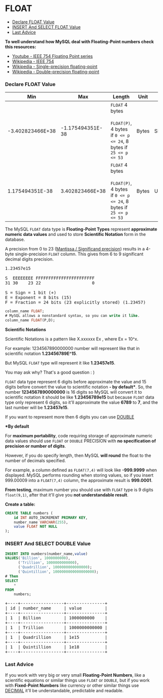 # FLOAT

* [Declare FLOAT Value](#declare-float-value)
* [INSERT And SELECT FLOAT Value](#insert-and-select-float-value)
* [Last Advice](#last-advice)

**To well understand how MySQL deal with Floating-Point numbers check this resources:**
* [Youtube - IEEE 754 Floating Point series](https://www.youtube.com/playlist?list=PLKK11Ligqithrgou1e6_kl9HJr1jI_LcT)
* [Wikipedia - IEEE 754](https://en.wikipedia.org/wiki/IEEE_754)
* [Wikipedia - Single-precision floating-point](https://en.wikipedia.org/wiki/Single-precision_floating-point_format)
* [Wikipedia - Double-precision floating-point](https://en.wikipedia.org/wiki/Double-precision_floating-point_format)

### Declare FLOAT Value
Min | Max | Length | Unit | Note
---|---|---|---|---|
-3.402823466E+38 | -1.175494351E-38 | `FLOAT` 4 bytes <br> <br> `FLOAT(P)`, 4 bytes if `0 <= p <= 24`, 8 bytes if `25 <= p <= 53`| Bytes | Signed
1.175494351E-38 | 3.402823466E+38 | `FLOAT` 4 bytes <br> <br> `FLOAT(P)`, 4 bytes if `0 <= p <= 24`, 8 bytes if `25 <= p <= 53`| Bytes | Unsigned

The MySQL `FLOAT` data type is **Floating-Point Types** represent **approximate numeric data values** and used to store **Scientific Notation** form in the database.

A precision from 0 to 23 ([Mantissa / Significand precision](https://en.wikipedia.org/wiki/Significand)) results in a 4-byte single-precision `FLOAT` column. This gives from 6 to 9 significant decimal digits precision.

<pre>
1.23457e15

S  EEEEEEEE FFFFFFFFFFFFFFFFFFFFFFF
31 30    23 22                    0

S = Sign = 1 bit (+)
E = Exponent = 8 bits (15)
F = Fraction = 24 bits (23 explicitly stored) (1.23457)
</pre>

```sql
column_name FLOAT;
# MySQL allows a nonstandard syntax, so you can write it like.
column_name FLOAT(P,D);
```

**Scientific Notations**

Scientific Notations is a pattern like X.xxxxxx Ex , where Ex = 10^x.

For example: 1234567890000000 number will represent like that in scientific notation **1.23456789E^15**.

But MySQL `FLOAT` type will represent it like **1.23457e15**.

You may ask why? That's a good question : )

`FLOAT` data type represent 6 digits before approximate the value and 15 digits before convert the value to scientific notation **- by default\***. So, the number **1234567890000000** is 16 digits so MySQL will convert it to scientific notation it should be like **1.23456789e15** but because `FLOAT` data type only represent 6 digits, so it'll approximate the value **6789** to **7**, and the last number will be **1.23457e15**.

If you want to represent more then 6 digits you can use [DOUBLE](./double.md)

**\*By default**

For **maximum portability**, code requiring storage of approximate numeric data values should use `FLOAT` or `DOUBLE` PRECISION with **no specification of precision or number of digits**.

However, if you do specify length, then MySQL **will round** the float to the number of decimals specified.

For example, a column defined as `FLOAT(7,4)` will look like **-999.9999** when displayed. MySQL performs rounding when storing values, so if you insert 999.00009 into a `FLOAT(7,4)` column, the approximate result is **999.0001**.

**From testing**, maximum number you should use with `FLOAT` type is 9 digits `float(9,1)`, after that it'll give you **not understandable result**.

**Create a table:**

```sql
CREATE TABLE numbers (
    id INT AUTO_INCREMENT PRIMARY KEY,
    number_name VARCHAR(255),
    value FLOAT NOT NULL
);
```

### INSERT And SELECT DOUBLE Value
```sql
INSERT INTO numbers(number_name,value)
VALUES('Billion', 1000000000),
      ('Trillion', 1000000000000),
      ('Quadrillion', 1000000000000000);
      ('Quintillion', 1000000000000000000);
# Then
SELECT
    *
FROM
    numbers;
```

<pre>
+----+-----------------+---------------+
| id | number_name     | value         |
+----+-----------------+---------------+
| 1  | Billion         | 1000000000    |
+----+-----------------+---------------+
| 1  | Trillion        | 1000000000000 |
+----+-----------------+---------------+
| 1  | Quadrillion     | 1e15          |
+----+-----------------+---------------+
| 1  | Quintillion     | 1e18          |
+----+-----------------+---------------+
</pre>


### Last Advice
If you work with very big or very small **Floating-Point Numbers**, like a scientific equations or similar things use `FLOAT` or `DOUBLE`, but if you work with **Fixed-Point Numbers** like currency or other similar things use [DECIMAL](./decimal.md) it'll be understandable, predictable and readable.
